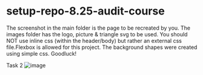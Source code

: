 # setup-repo-8.25-audit-course

The screenshot in the main folder is the page to be recreated by you. The images folder has the logo, picture & triangle svg to be used. You should NOT use inline css (within the header/body) but rather an external css file.Flexbox is allowed for this project. The background shapes were created using simple css. Goodluck!

Task 2
![image](https://user-images.githubusercontent.com/68473258/132084249-549122ea-2b6c-4ec4-9609-4d2325fbb8eb.png)
